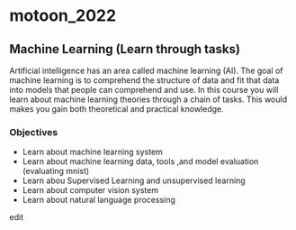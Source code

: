 # motoon_2022
## Machine Learning (Learn through tasks)

Artificial intelligence has an area called machine learning (AI). The goal of machine learning is to comprehend the structure of data and fit that data into models that people can comprehend and use.
In this  course you will learn about machine learning theories through a chain of tasks. This would makes you gain both theoretical and practical knowledge.

### Objectives
<ul>
<li>Learn about machine learning system</li>
<li>Learn about machine learning data, tools ,and model evaluation (evaluating mnist)</li>
<li>Learn abou Supervised Learning and unsupervised learning</li>
<li>Learn about computer vision system</li>
<li>Learn about natural language processing</li>
</ul>


edit
